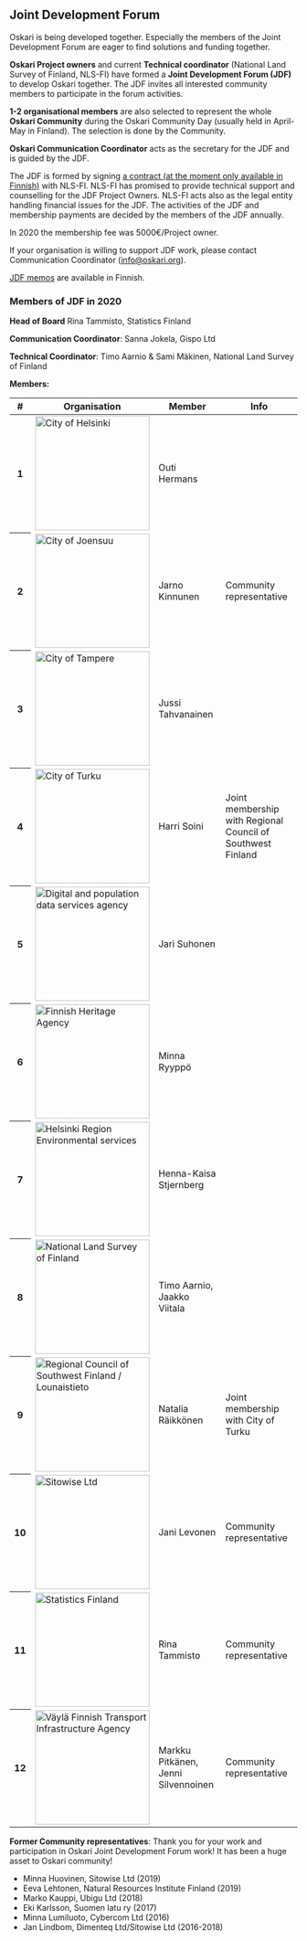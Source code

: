 ## Joint Development Forum

Oskari is being developed together. Especially the members of the Joint Development Forum are eager to find solutions and funding together. 

**Oskari Project owners** and current **Technical coordinator** (National Land Survey of Finland, NLS-FI) have formed a **Joint Development Forum (JDF)** to develop Oskari together. The JDF invites all interested community members to participate in the forum activities.

**1-2 organisational members** are also selected to represent the whole **Oskari Community** during the Oskari Community Day (usually held in April-May in Finland). The selection is done by the Community.

**Oskari Communication Coordinator** acts as the secretary for the JDF and is guided by the JDF.

The JDF is formed by signing [a contract (at the moment only available in Finnish)](https://github.com/oskariorg/oskari-docs/tree/master/community/JDF_contract_template.pdf) with NLS-FI. NLS-FI has promised to provide technical support and counselling for the JDF Project Owners. NLS-FI acts also as the legal entity handling financial issues for the JDF. The activities of the JDF and membership payments are decided by the members of the JDF annually.

In 2020 the membership fee was 5000€/Project owner. 

If your organisation is willing to support JDF work, please contact Communication Coordinator (info@oskari.org).  

[JDF memos](https://github.com/oskariorg/oskari-docs/tree/master/community/memos/) are available in Finnish.


### Members of JDF in 2020

**Head of Board**
Rina Tammisto, Statistics Finland

**Communication Coordinator**:
Sanna Jokela, Gispo Ltd

**Technical Coordinator**:
Timo Aarnio & Sami Mäkinen, National Land Survey of Finland

**Members:**

<table class="table table-striped">
  <thead>
    <tr>
      <th scope="col">#</th>
      <th scope="col">Organisation</th>
      <th scope="col">Member</th>
      <th scope="col">Info</th>
    </tr>
  </thead>
  <tbody>
    <tr>
      <th scope="row">1</th>
      <td><a href="http://www.helsinki.fi/" target="_blank"><img src="/images/logo/hki.png" width="200" alt="City of Helsinki">
          </a></td>
      <td>Outi Hermans</td>
      <td></td>
    </tr>
    <tr>
      <th scope="row">2</th>
      <td><a href="http://www.joensuu.fi/" target="_blank"><img src="/images/logo/joensuu.png" width="200" alt="City of Joensuu"></a></td>
      <td>Jarno Kinnunen</td>
      <td>Community representative</td>
    </tr>
    <tr>
      <th scope="row">3</th>
      <td><a href="http://www.tampere.fi/" target="_blank"><img src="/images/logo/tre.png" width="200" alt="City of Tampere"></a></td>
      <td>Jussi Tahvanainen</td>
      <td></td>
    </tr>
      <tr>
      <th scope="row">4</th>
      <td><a href="http://www.turku.fi/" target="_blank"><img src="/images/logo/turku.png" width="200" alt="City of Turku"></a></td>
      <td>Harri Soini</td>
      <td>Joint membership with Regional Council of Southwest Finland</td>
    </tr>
     <tr>
      <th scope="row">5</th>
      <td><a href="https://dvv.fi/en/individuals" target="_blank"><img src="/images/logo/dvv.png" width="200" alt="Digital and population data services agency"></a></td>
      <td>Jari Suhonen</td>
      <td></td>
    </tr>
     <tr>
      <th scope="row">6</th>
      <td><a href="https://www.museovirasto.fi/en/" target="_blank"><img src="/images/logo/nba.png" width="200" alt="Finnish Heritage Agency"></a></td>
      <td>Minna Ryyppö</td>
      <td></td>
    </tr>
     <tr>
      <th scope="row">7</th>
      <td><a href="https://www.hsy.fi/" target="_blank"><img src="/images/logo/hsy.png" width="200" alt="Helsinki Region Environmental services"></a></td>
      <td>Henna-Kaisa Stjernberg</td>
      <td></td>
    </tr>
    <tr>
      <th scope="row">8</th>
      <td><a href="https://www.maanmittauslaitos.fi/" target="_blank"><img src="/images/logo/nls.png" width="200" alt="National Land Survey of Finland"></a></td>
      <td>Timo Aarnio, Jaakko Viitala</td>
      <td></td>
    </tr>
    <tr>
      <th scope="row">9</th>
      <td><a href="https://www.lounaistieto.fi/" target="_blank"><img src="/images/logo/vsl.png" width="200" alt="Regional Council of Southwest Finland / Lounaistieto"></a></td>
      <td>Natalia Räikkönen</td>
      <td>Joint membership with City of Turku</td>
    </tr>
    <tr>
      <th scope="row">10</th>
      <td><a href="https://www.sitowise.com/en" target="_blank"><img src="/images/logo/sitowise.png" width="200" alt="Sitowise Ltd"></a></td>
      <td>Jani Levonen</td>
      <td>Community representative</td>
    </tr>
     <tr>
      <th scope="row">11</th>
      <td><a href="http://www.stat.fi/" target="_blank"><img src="/images/logo/statistics.png" width="200" alt="Statistics Finland"></a></td>
      <td>Rina Tammisto</td>
      <td>Community representative</td>
    </tr>
     <tr>
      <th scope="row">12</th>
      <td><a href="https://vayla.fi/web/en" target="_blank"><img src="/images/logo/vayla.png" width="200" alt="Väylä Finnish Transport Infrastructure Agency"></a></td>
      <td>Markku Pitkänen, Jenni Silvennoinen</td>
      <td>Community representative</td>
    </tr>
  </tbody>
</table>

**Former Community representatives**:
Thank you for your work and participation in Oskari Joint Development Forum work! It has been a huge asset to Oskari community!

- Minna Huovinen, Sitowise Ltd (2019)
- Eeva Lehtonen, Natural Resources Institute Finland (2019)
- Marko Kauppi, Ubigu Ltd (2018)
- Eki Karlsson, Suomen latu ry (2017)
- Minna Lumiluoto, Cybercom Ltd (2016)
- Jan Lindbom, Dimenteq Ltd/Sitowise Ltd (2016-2018)
